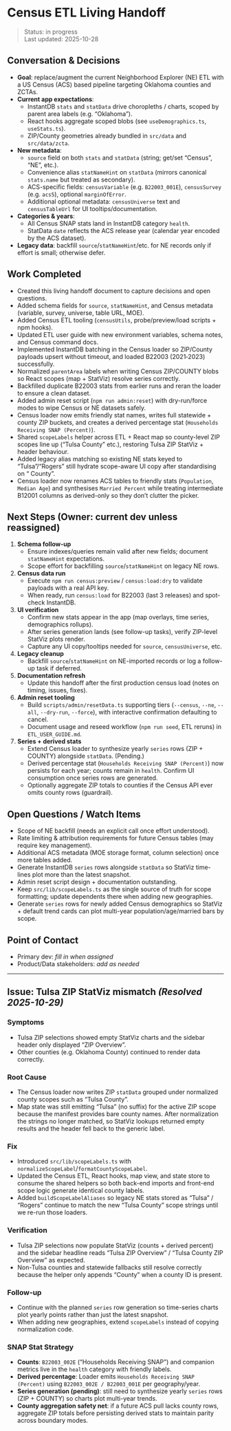 # Census ETL Living Handoff

> Status: in progress  
> Last updated: 2025-10-28

## Conversation & Decisions
- **Goal**: replace/augment the current Neighborhood Explorer (NE) ETL with a US Census (ACS) based pipeline targeting Oklahoma counties and ZCTAs.
- **Current app expectations**:
  - InstantDB `stats` and `statData` drive choropleths / charts, scoped by parent area labels (e.g. “Oklahoma”).
  - React hooks aggregate scoped blobs (see `useDemographics.ts`, `useStats.ts`).
  - ZIP/County geometries already bundled in `src/data` and `src/data/zcta`.
- **New metadata**:
  - `source` field on both `stats` and `statData` (string; get/set “Census”, “NE”, etc.).
  - Convenience alias `statNameHint` on `statData` (mirrors canonical `stats.name` but treated as secondary).
  - ACS-specific fields: `censusVariable` (e.g. `B22003_001E`), `censusSurvey` (e.g. `acs5`), optional `marginOfError`.
  - Additional optional metadata: `censusUniverse` text and `censusTableUrl` for UI tooltips/documentation.
- **Categories & years**:
  - All Census SNAP stats land in InstantDB category `health`.
  - StatData `date` reflects the ACS release year (calendar year encoded by the ACS dataset).
- **Legacy data**: backfill `source`/`statNameHint`/etc. for NE records only if effort is small; otherwise defer.

## Work Completed
- Created this living handoff document to capture decisions and open questions.
- Added schema fields for `source`, `statNameHint`, and Census metadata (variable, survey, universe, table URL, MOE).
- Added Census ETL tooling (`censusUtils`, probe/preview/load scripts + npm hooks).
- Updated ETL user guide with new environment variables, schema notes, and Census command docs.
- Implemented InstantDB batching in the Census loader so ZIP/County payloads upsert without timeout, and loaded B22003 (2021‑2023) successfully.
- Normalized `parentArea` labels when writing Census ZIP/COUNTY blobs so React scopes (map + StatViz) resolve series correctly.
- Backfilled duplicate B22003 stats from earlier runs and reran the loader to ensure a clean dataset.
- Added admin reset script (`npm run admin:reset`) with dry-run/force modes to wipe Census or NE datasets safely.
- Census loader now emits friendly stat names, writes full statewide + county ZIP buckets, and creates a derived percentage stat (`Households Receiving SNAP (Percent)`).
- Shared `scopeLabels` helper across ETL + React map so county-level ZIP scopes line up (“Tulsa County” etc.), restoring Tulsa ZIP StatViz + header behaviour.
- Added legacy alias matching so existing NE stats keyed to “Tulsa”/“Rogers” still hydrate scope-aware UI copy after standardising on “<County> County”.
- Census loader now renames ACS tables to friendly stats (`Population`, `Median Age`) and synthesises `Married Percent` while treating intermediate B12001 columns as derived-only so they don’t clutter the picker.

## Next Steps (Owner: current dev unless reassigned)
1. **Schema follow-up**
   - Ensure indexes/queries remain valid after new fields; document `statNameHint` expectations.
   - Scope effort for backfilling `source`/`statNameHint` on legacy NE rows.
2. **Census data run**
   - Execute `npm run census:preview` / `census:load:dry` to validate payloads with a real API key.
   - When ready, run `census:load` for B22003 (last 3 releases) and spot-check InstantDB.
3. **UI verification**
   - Confirm new stats appear in the app (map overlays, time series, demographics rollups).
   - After series generation lands (see follow-up tasks), verify ZIP-level StatViz plots render.
   - Capture any UI copy/tooltips needed for `source`, `censusUniverse`, etc.
4. **Legacy cleanup**
   - Backfill `source`/`statNameHint` on NE-imported records or log a follow-up task if deferred.
5. **Documentation refresh**
   - Update this handoff after the first production census load (notes on timing, issues, fixes).
6. **Admin reset tooling**
   - Build `scripts/admin/resetData.ts` supporting tiers (`--census`, `--ne`, `--all`, `--dry-run`, `--force`), with interactive confirmation defaulting to cancel.
   - Document usage and reseed workflow (`npm run seed`, ETL reruns) in `ETL_USER_GUIDE.md`.
7. **Series + derived stats**
   - Extend Census loader to synthesize yearly `series` rows (ZIP + COUNTY) alongside `statData`. (Pending.)
   - Derived percentage stat (`Households Receiving SNAP (Percent)`) now persists for each year; counts remain in `health`. Confirm UI consumption once series rows are generated.
   - Optionally aggregate ZIP totals to counties if the Census API ever omits county rows (guardrail).

## Open Questions / Watch Items
- Scope of NE backfill (needs an explicit call once effort understood).
- Rate limiting & attribution requirements for future Census tables (may require key management).
- Additional ACS metadata (MOE storage format, column selection) once more tables added.
- Generate InstantDB `series` rows alongside `statData` so StatViz time-lines plot more than the latest snapshot.
- Admin reset script design + documentation outstanding.
- Keep `src/lib/scopeLabels.ts` as the single source of truth for scope formatting; update dependents there when adding new geographies.
- Generate `series` rows for newly added Census demographics so StatViz + default trend cards can plot multi-year population/age/married bars by scope.

## Point of Contact
- Primary dev: _fill in when assigned_
- Product/Data stakeholders: _add as needed_

---

## Issue: Tulsa ZIP StatViz mismatch *(Resolved 2025-10-29)*

### Symptoms
- Tulsa ZIP selections showed empty StatViz charts and the sidebar header only displayed “ZIP Overview”.
- Other counties (e.g. Oklahoma County) continued to render data correctly.

### Root Cause
- The Census loader now writes ZIP `statData` grouped under normalized county scopes such as “Tulsa County”.
- Map state was still emitting “Tulsa” (no suffix) for the active ZIP scope because the manifest provides bare county names. After normalization the strings no longer matched, so StatViz lookups returned empty results and the header fell back to the generic label.

### Fix
- Introduced `src/lib/scopeLabels.ts` with `normalizeScopeLabel`/`formatCountyScopeLabel`.
- Updated the Census ETL, React hooks, map view, and state store to consume the shared helpers so both back-end imports and front-end scope logic generate identical county labels.
- Added `buildScopeLabelAliases` so legacy NE stats stored as “Tulsa” / “Rogers” continue to match the new “Tulsa County” scope strings until we re-run those loaders.

### Verification
- Tulsa ZIP selections now populate StatViz (counts + derived percent) and the sidebar headline reads “Tulsa ZIP Overview” / “Tulsa County ZIP Overview” as expected.
- Non-Tulsa counties and statewide fallbacks still resolve correctly because the helper only appends “County” when a county ID is present.

### Follow-up
- Continue with the planned `series` row generation so time-series charts plot yearly points rather than just the latest snapshot.
- When adding new geographies, extend `scopeLabels` instead of copying normalization code.

### SNAP Stat Strategy
- **Counts**: `B22003_002E` (“Households Receiving SNAP”) and companion metrics live in the `health` category with friendly labels.
- **Derived percentage**: Loader emits `Households Receiving SNAP (Percent)` using `B22003_002E / B22003_001E` per geography/year.
- **Series generation (pending)**: still need to synthesize yearly `series` rows (ZIP + COUNTY) so charts plot multi-year trends.
- **County aggregation safety net**: if a future ACS pull lacks county rows, aggregate ZIP totals before persisting derived stats to maintain parity across boundary modes.
